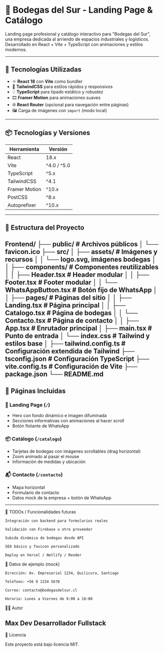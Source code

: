 # 🏢 Bodegas del Sur - Landing Page & Catálogo

Landing page profesional y catálogo interactivo para "Bodegas del Sur", una empresa dedicada al arriendo de espacios industriales y logísticos. Desarrollado en React + Vite + TypeScript con animaciones y estilos modernos.

---

## 🚀 Tecnologías Utilizadas

- ⚛️ **React 18** con **Vite** como bundler
- 🎨 **TailwindCSS** para estilos rápidos y responsivos
- 💡 **TypeScript** para tipado estático y robustez
- 🎞️ **Framer Motion** para animaciones suaves
- 🌐 **React Router** (opcional para navegación entre páginas)
- 🖼️ Carga de imágenes con `import` (modo local)

---
## 📦 Tecnologías y Versiones

| Herramienta        | Versión     |
|--------------------|-------------|
| React              | 18.x        |
| Vite               | ^4.0 / ^5.0 |
| TypeScript         | ^5.x        |
| TailwindCSS        | ^4.1        |
| Framer Motion      | ^10.x       |
| PostCSS            | ^8.x        |
| Autoprefixer       | ^10.x       |

---

## 🧱 Estructura del Proyecto
Frontend/
├── public/                         # Archivos públicos
│   └── favicon.ico
├── src/
│   ├── assets/                     # Imágenes y recursos
│   │   └── logo.svg, imágenes bodegas
│
│   ├── components/                 # Componentes reutilizables
│   │   ├── Header.tsx             # Header modular
│   │   ├── Footer.tsx             # Footer modular
│   │   └── WhatsAppButton.tsx     # Botón fijo de WhatsApp
│
│   ├── pages/                      # Páginas del sitio
│   │   ├── Landing.tsx            # Página principal
│   │   ├── Catalogo.tsx           # Página de bodegas
│   │   └── Contacto.tsx           # Página de contacto
│
│   ├── App.tsx                    # Enrutador principal
│   ├── main.tsx                   # Punto de entrada
│   └── index.css                  # Tailwind y estilos base
│
├── tailwind.config.ts             # Configuración extendida de Tailwind
├── tsconfig.json                  # Configuración TypeScript
├── vite.config.ts                 # Configuración de Vite
├── package.json
└── README.md
---

## 🧩 Páginas Incluidas

### 📌 Landing Page (`/`)
- Hero con fondo dinámico e imagen difuminada
- Secciones informativas con animaciones al hacer scroll
- Botón flotante de WhatsApp

### 📦 Catálogo (`/catalogo`)
- Tarjetas de bodegas con imágenes scrollables (drag horizontal)
- Zoom animado al pasar el mouse
- Información de medidas y ubicación

### 📬 Contacto (`/contacto`)
- Mapa horizontal
- Formulario de contacto
- Datos mock de la empresa + botón de WhatsApp

---

🧪 TODOs / Funcionalidades futuras

    Integración con backend para formularios reales

    Validación con Firebase u otro proveedor

    Subida dinámica de bodegas desde API

    SEO básico y favicon personalizado

    Deploy en Vercel / Netlify / Render

🧾 Datos de ejemplo (mock)

    Dirección: Av. Empresarial 1234, Quilicura, Santiago

    Teléfono: +56 9 1234 5678

    Correo: contacto@bodegasdelsur.cl

    Horario: Lunes a Viernes de 9:00 a 18:00
    
🧑‍💻 Autor

Max Dev
Desarrollador Fullstack 
---

📄 Licencia

Este proyecto está bajo licencia MIT.

